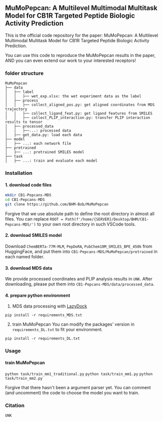 <!--
 * @Date: 2025-06-03 11:01:00
 * @LastEditors: BHM-Bob 2262029386@qq.com
 * @LastEditTime: 2025-06-03 15:18:41
 * @Description: 
-->
## MuMoPepcan: A Multilevel Multimodal Multitask Model for CB1R Targeted Peptide Biologic Activity Prediction

This is the official code repository for the paper: MuMoPepcan: A Multilevel Multimodal Multitask Model for CB1R Targeted Peptide Biologic Activity Prediction.

You can use this code to reproduce the MuMoPepcan results in the paper, AND you can even extend our work to your interested receptors!


### folder structure
```
MuMoPepcan
├── data
│   ├── label
│   │   ├── wet_exp.xlsx: the wet experiment data as the label
│   ├── process
│   │   ├── collect_aligned_pos.py: get aligned coordinates from MDS trajectory
│   │   ├── collect_ligand_feat.py: get ligand features from SMILES
│   │   ├── collect_PLIP_interaction.py: transfer PLIP interaction results to tensor
│   ├── processed_data
│   │   ├──...: processed data
│   ├── get_data.py: load each data
├── model
│   ├── ...: each network file
├── pretrained
│   ├── ...: pretrained SMILES model
├── task
│   ├── ...: train and evaluate each model

```

### Installation
#### 1. download code files
```bash
mkdir CB1-Pepcans-MDS
cd CB1-Pepcans-MDS
git clone https://github.com/BHM-Bob/MuMoPepcan
```
Forgive that we use absolute path to define the root directory in almost all files. You can replace `ROOT = Path(f'/home/{SERVER}/Desktop/BHM/CB1-Pepcans-MDS/')` to your own root directory in such VSCode tools.

#### 2. download SMILES model
Download `ChemBERTa-77M-MLM`, `PepDoRA`, `PubChem10M_SMILES_BPE_450k` from HuggingFace, and put them into `CB1-Pepcans-MDS/MuMoPepcan/pretrained` in each named folder.

#### 3. download MDS data
We provide processed coordinates and PLIP analysis results in `UNK`. After downloading, please put them into `CB1-Pepcans-MDS/data/processed_data`.


#### 4. prepare python environment
1. MDS data processing with [LazyDock](https://github.com/BHM-Bob/LazyDock)
```
pip install -r requirements_MDS.txt
```
2. train MuMoPepcan
You can modify the packages' version in `requirements_DL.txt` to fit your environment.
```
pip install -r requirements_DL.txt
```


### Usage
#### train MuMoPepcan

`python task/train_mm1_traditional.py`
`python task/train_mm1.py`
`python task/train_mm2.py`

Forgive that there hasn't been a argument parser yet. You can comment (and uncomment) the code to choose the model you want to train.


### Citation
`UNK`